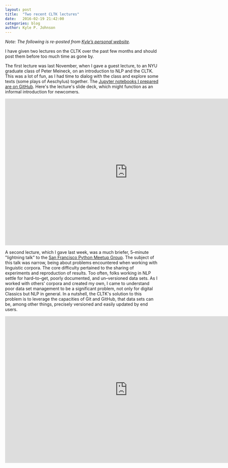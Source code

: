```yaml
---
layout: post
title:  "Two recent CLTK lectures"
date:   2016-02-19 21:42:00
categories: blog
author: Kyle P. Johnson
---
```


*Note: The following is re-posted from [Kyle’s personal website](http://kyle-p-johnson.com/blog/2016/02/19/tw-recent-cltk-lectures.html).*

I have given two lectures on the CLTK over the past few months and should post them before too much time as gone by.

The first lecture was last November, when I gave a guest lecture, to an NYU graduate class of Peter Meineck, on an introduction to NLP and the CLTK. This was a lot of fun, as I had time to dialog with the class and explore some texts (some plays of Aeschylus) together. The [Jupyter notebooks I prepared are on GitHub](https://github.com/kylepjohnson/ipython/tree/master/public_talks/2015_11_15_nyu). Here's the lecture's slide deck, which might function as an informal introduction for newcomers.

<iframe src="https://docs.google.com/presentation/d/1P9xXWD1zmq7PPXro8ssJyDESaeftblKI8ku42nZVomQ/embed?start=false&loop=false&delayms=3000" frameborder="0" width="802" height="480" allowfullscreen="true" mozallowfullscreen="true" webkitallowfullscreen="true"></iframe>

A second lecture, which I gave last week, was a much briefer, 5–minute "lightning talk" to the [San Francisco Python Meetup Group](http://www.meetup.com/sfpython/events/228213876/). The subject of this talk was narrow, being about problems encountered when working with linguistic corpora. The core difficulty pertained to the sharing of experiments and reproduction of results. Too often, folks working in NLP settle for hard–to–get, poorly documented, and un–versioned data sets. As I worked with others' corpora and created my own, I came to understand poor data set management to be a significant problem, not only for digital Classics but NLP in general. In a nutshell, the CLTK's solution to this problem is to leverage the capacities of Git and GitHub, that data sets can be, among other things, precisely versioned and easily updated by end users.

<iframe src="https://docs.google.com/presentation/d/1t8r_cyaIV0llv7OpEuPF0l-0ZYwwaRI-dX67qCikc0E/embed?start=false&loop=false&delayms=3000" frameborder="0" width="802" height="480" allowfullscreen="true" mozallowfullscreen="true" webkitallowfullscreen="true"></iframe>
